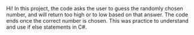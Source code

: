 Hi! In this project, the code asks the user to guess the randomly chosen number, and will return too high or to low based on that answer. The code ends once the correct number is chosen. This was practice to understand and use if else statements in C#.
